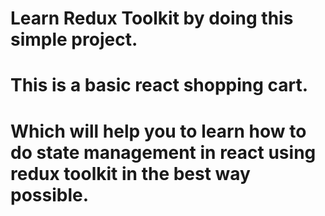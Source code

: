 # Learn Redux Toolkit by doing this simple project.
# This is a basic react shopping cart.
# Which will help you to learn how to do state management in react using redux toolkit in the best way possible.

